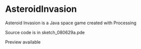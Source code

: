 # AsteroidInvasion
Asteroid Invasion is a Java space game created with Processing

Source code is in sketch_080629a.pde

Preview available
